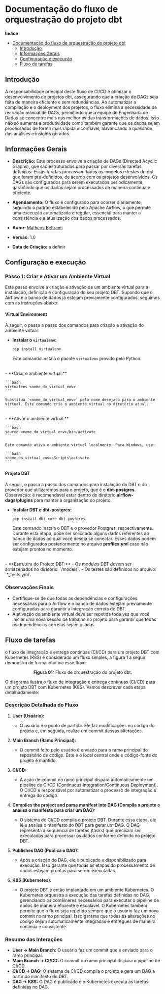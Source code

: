 # Documentação do fluxo de orquestração do projeto dbt

<!-- START doctoc generated TOC please keep comment here to allow auto update -->
<!-- DON'T EDIT THIS SECTION, INSTEAD RE-RUN doctoc TO UPDATE -->
**Índice**

- [Documentação do fluxo de orquestração do projeto dbt](#documenta%C3%A7%C3%A3o-do-fluxo-de-orquestra%C3%A7%C3%A3o-do-projeto-dbt)
    - [Introdução](#introdu%C3%A7%C3%A3o)
    - [Informações Gerais](#informa%C3%A7%C3%B5es-gerais)
    - [Configuração e execução](#configura%C3%A7%C3%A3o-e-execu%C3%A7%C3%A3o)
    - [Fluxo de tarefas](#fluxo-de-tarefas)

<!-- END doctoc generated TOC please keep comment here to allow auto update -->

## Introdução

A responsabilidade principal deste fluxo de CI/CD é otimizar o desenvolvimento de projetos dbt, assegurando que a criação de DAGs seja feita de maneira eficiente e sem redundâncias. Ao automatizar a compilação e o deployment dos projetos, o fluxo elimina a necessidade de recriação manual de DAGs, permitindo que a equipe de Engenharia de Dados se concentre mais nas melhorias das transformações de dados. Isso não só aumenta a produtividade como também garante que os dados sejam processados de forma mais rápida e confiável, alavancando a qualidade das análises e insights gerados.

## Informações Gerais

- **Descrição:** Este processo envolve a criação de DAGs (Directed Acyclic Graphs), que são estruturados para passar por diversas tarefas definidas. Essas tarefas processam todos os modelos e testes do dbt que foram pré-definidos, de acordo com os projetos desenvolvidos. Os DAGs são configurados para serem executados periodicamente, garantindo que os dados sejam processados de maneira contínua e eficiente.

- **Agendamento:** O fluxo é configurado para ocorrer diariamente, seguindo o padrão estabelecido pelo Apache Airflow, o que permite uma execução automatizada e regular, essencial para manter a consistência e a atualização dos dados processados.

- **Autor:** [Matheus Beltrami](https://gitlab.com/MBeltrami_dex)

- **Versão:** 1.0

- **Data de Criação:** a definir

## Configuração e execução

### Passo 1: Criar e Ativar um Ambiente Virtual

Este passo envolve a criação e ativação de um ambiente virtual para a instalação, definição e configuração do seu projeto DBT. Supondo que o Airflow e o banco de dados já estejam previamente configurados, seguimos com as instruções abaixo:

#### Virtual Environment

A seguir, o passo a passo dos comandos para criação e ativação do ambiente virtual:

- **Instalar o `virtualenv`:**

    ```bash
    pip install virtualenv
    ```

    Este comando instala o pacote `virtualenv` provido pelo Python.
<br>
- **Criar o ambiente virtual:**

    ```bash
    virtualenv <nome_do_virtual_env>
    ```

    Substitua `<nome_do_virtual_env>` pelo nome desejado para o ambiente virtual. Este comando cria o ambiente virtual no diretório atual.
<br>
- **Ativar o ambiente virtual:**

    ```bash
    source <nome_do_virtual_env>/bin/activate
    ```

    Este comando ativa o ambiente virtual localmente. Para Windows, use:

    ```bash
    <nome_do_virtual_env>\Scripts\activate
    ```

#### Projeto DBT

A seguir, o passo a passo dos comandos para instalação do DBT e do provedor que utilizaremos para o projeto, que é o **dbt-postgres**. Observação: é recomendável estar dentro do diretório **airflow-dags/plugins** para manter a organização do projeto.

- **Instalar DBT e dbt-postgres:**

    ```bash
    pip install dbt-core dbt-postgres
    ```

    Este comando instala o DBT e o provedor Postgres, respectivamente. Durante esta etapa, pode ser solicitado alguns dados referentes ao banco de dados ao qual você deseja se conectar. Esses dados podem ser configurados posteriormente no arquivo **profiles.yml** caso não estejam prontos no momento.
<br>
- **Estrutura do Projeto DBT:**
    - Os modelos DBT devem ser armazenados no diretório: `<nome_do_projeto_dbt>/models`.
    - Os testes são definidos no arquivo: `*_tests.yml`.

### Observações Finais

- Certifique-se de que todas as dependências e configurações necessárias para o Airflow e o banco de dados estejam previamente configuradas para garantir a integração correta do DBT.
- A ativação do ambiente virtual deve ser repetida toda vez que você iniciar uma nova sessão de trabalho no projeto para garantir que todas as dependências corretas sejam usadas.

## Fluxo de tarefas

o fluxo de integração e entrega contínuas (CI/CD) para um projeto DBT com Kubernetes (K8S) é considerado um fluxo simples, a figura 1 a seguir demonstra de forma intuitiva esse fluxo:

<center> <b>Figura 01:</b> Fluxo de orquestração do projeto dbt.</center>

<!--![Fluxo de orquestração do projeto dbt](./assets/image.png)-->

O diagrama ilustra o fluxo de integração e entrega contínuas (CI/CD) para um projeto DBT com Kubernetes (K8S). Vamos descrever cada etapa detalhadamente:

### Descrição Detalhada do Fluxo

1. **User (Usuário):**
   - O usuário é o ponto de partida. Ele faz modificações no código do projeto e, em seguida, realiza um commit dessas alterações.

2. **Main Branch (Ramo Principal):**
   - O commit feito pelo usuário é enviado para o ramo principal do repositório de código. Este é o local central onde o código-fonte do projeto é mantido.

3. **CI/CD:**
   - A ação de commit no ramo principal dispara automaticamente um pipeline de CI/CD (Continuous Integration/Continuous Deployment). O CI/CD é responsável por automatizar o processo de integração e entrega do código.

4. **Compiles the project and parse manifest into DAG (Compila o projeto e analisa o manifesto para criar um DAG):**
   - O sistema de CI/CD compila o projeto DBT. Durante essa etapa, ele lê e analisa o manifesto do DBT para gerar um DAG. O DAG representa a sequência de tarefas (tasks) que precisam ser executadas para processar os dados conforme definido no projeto DBT.

5. **Publishes DAG (Publica o DAG):**
   - Após a criação do DAG, ele é publicado e disponibilizado para execução. Isso garante que todas as etapas do processamento de dados estejam prontas para serem executadas.

6. **K8S (Kubernetes):**
   - O projeto DBT é então implantado em um ambiente Kubernetes. O Kubernetes orquestra a execução das tarefas definidas no DAG, gerenciando os contêineres necessários para executar o pipeline de dados de maneira eficiente e escalável. O Kubernetes também permite que o fluxo seja repetido sempre que o usuário faz um novo commit no ramo principal. Isso garante que todas as alterações no código sejam automaticamente integradas e entregues de maneira contínua e consistente.

### Resumo das Interações

- **User -> Main Branch:** O usuário faz um commit que é enviado para o ramo principal.
- **Main Branch -> CI/CD:** O commit no ramo principal dispara o pipeline de CI/CD.
- **CI/CD -> DAG:** O sistema de CI/CD compila o projeto e gera um DAG a partir do manifesto do DBT.
- **DAG -> K8S:** O DAG é publicado e o Kubernetes executa as tarefas definidas no DAG.
